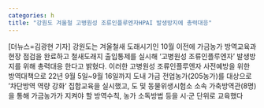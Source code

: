```yaml
---
categories: h
title: "강원도 겨울철 고병원성 조류인플루엔자HPAI 발생방지에 총력대응"
---
```

[더뉴스=김광현 기자] 강원도는 겨울철새 도래시기인 10월 이전에 가금농가 방역교육과 현장 점검을 완료하고 철새도래지 출입통제를 실시해 ‘고병원성 조류인플루엔자’ 발생방지를 위해 총력대응 한다고 밝혔다.																이러한 고병원성 조류인플루엔자 사전예방을 위한 방역대책으로 22년 9월 5일~9월 16일까지 도내 가금 전업농가(205농가)를 대상으로 ’차단방역 역량 강화‘ 집합교육을 실시했고, 도 및 동물위생시험소 소속 가축방역관(8명)을 통해 가금농가가 지켜야 할 방역수칙, 농가 소독방법 등을 시·군 단위로 교육했다